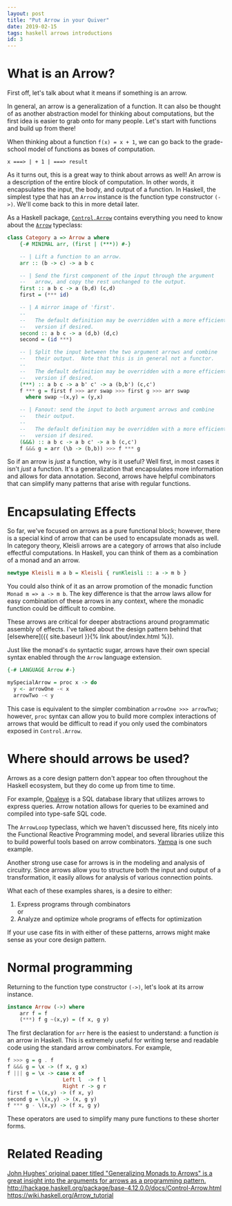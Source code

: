 ```yaml
---
layout: post
title: "Put Arrow in your Quiver"
date: 2019-02-15
tags: haskell arrows introductions
id: 3
---
```


# What is an Arrow? 

First off, let's talk about what it means if something is an arrow. 

In general, an arrow is a generalization of a function. It can also be thought of as another abstraction model for thinking about computations, but the first idea is easier to grab onto for many people. Let's start with functions and build up from there! 

When thinking about a function `f(x) = x + 1`, we can go back to the grade-school model of functions as boxes of computation. 

`x ===> | + 1 | ===> result `

As it turns out, this is a great way to think about arrows as well! An arrow is a description of the entire block of computation. In other words, it encapsulates the input, the body, and output of a function. In Haskell, the simplest type that has an `Arrow` instance is the function type constructor `(->)`. We'll come back to this in more detail later. 

As a Haskell package, [`Control.Arrow`](http://hackage.haskell.org/package/base-4.12.0.0/docs/Control-Arrow.html) contains everything you need to know about the [`Arrow`](http://hackage.haskell.org/package/base-4.12.0.0/docs/src/Control.Arrow.html#Arrow) typeclass:

```haskell
class Category a => Arrow a where
    {-# MINIMAL arr, (first | (***)) #-}

    -- | Lift a function to an arrow.
    arr :: (b -> c) -> a b c

    -- | Send the first component of the input through the argument
    --   arrow, and copy the rest unchanged to the output.
    first :: a b c -> a (b,d) (c,d)
    first = (*** id)

    -- | A mirror image of 'first'.
    --
    --   The default definition may be overridden with a more efficient
    --   version if desired.
    second :: a b c -> a (d,b) (d,c)
    second = (id ***)

    -- | Split the input between the two argument arrows and combine
    --   their output.  Note that this is in general not a functor.
    --
    --   The default definition may be overridden with a more efficient
    --   version if desired.
    (***) :: a b c -> a b' c' -> a (b,b') (c,c')
    f *** g = first f >>> arr swap >>> first g >>> arr swap
      where swap ~(x,y) = (y,x)

    -- | Fanout: send the input to both argument arrows and combine
    --   their output.
    --
    --   The default definition may be overridden with a more efficient
    --   version if desired.
    (&&&) :: a b c -> a b c' -> a b (c,c')
    f &&& g = arr (\b -> (b,b)) >>> f *** g
```


So if an arrow is *just* a function, why is it useful? Well first, in most cases it isn't *just* a function. It's a generalization that encapsulates more information and allows for data annotation. Second, arrows have helpful combinators that can simplify many patterns that arise with regular functions. 

# Encapsulating Effects 

So far, we've focused on arrows as a pure functional block; however, there is a special kind of arrow that can be used to encapsulate monads as well. In category theory, Kleisli arrows are a category of arrows that also include effectful computations. In Haskell, you can think of them as a combination of a monad and an arrow. 

```haskell
newtype Kleisli m a b = Kleisli { runKleisli :: a -> m b }
```

You could also think of it as an arrow promotion of the monadic function `Monad m => a -> m b`. The key difference is that the arrow laws allow for easy combination of these arrows in any context, where the monadic function could be difficult to combine. 

These arrows are critical for deeper abstractions around programmatic assembly of effects. I've talked about the design pattern behind that [elsewhere]({{ site.baseurl }}{% link about/index.html %}). 

Just like the monad's `do` syntactic sugar, arrows have their own special syntax enabled through the `Arrow` language extension. 

```haskell
{-# LANGUAGE Arrow #-}

mySpecialArrow = proc x -> do 
  y <- arrowOne -< x 
  arrowTwo -< y 

```
This case is equivalent to the simpler combination `arrowOne >>> arrowTwo`; however, `proc` syntax can allow you to build more complex interactions of arrows that would be difficult to read if you only used the combinators exposed in `Control.Arrow`. 


# Where should arrows be used? 

Arrows as a core design pattern don't appear too often throughout the Haskell ecosystem, but they do come up from time to time. 

For example, [Opaleye](http://hackage.haskell.org/package/opaleye) is a SQL database library that utilizes arrows to express queries. Arrow notation allows for queries to be examined and compiled into type-safe SQL code. 

The `ArrowLoop` typeclass, which we haven't discussed here, fits nicely into the Functional Reactive Programming model, and several libraries utilize this to build powerful tools based on arrow combinators. [Yampa](https://github.com/ivanperez-keera/Yampa/) is one such example.

Another strong use case for arrows is in the modeling and analysis of circuitry. Since arrows allow you to structure both the input and output of a transformation, it easily allows for analysis of various connection points. 

What each of these examples shares, is a desire to either: 
1) Express programs through combinators  
or 
2) Analyze and optimize whole programs of effects for optimization 

If your use case fits in with either of these patterns, arrows might make sense as your core design pattern. 

# Normal programming 
Returning to the function type constructor `(->)`, let's look at its arrow instance. 

```haskell
instance Arrow (->) where
    arr f = f
    (***) f g ~(x,y) = (f x, g y)
```

The first declaration for `arr` here is the easiest to understand: a function *is* an arrow in Haskell. This is extremely useful for writing terse and readable code using the standard arrow combinators. 
For example, 

```haskell 
f >>> g = g . f 
f &&& g = \x -> (f x, g x)
f ||| g = \x -> case x of 
                  Left l  -> f l 
                  Right r -> g r 
first f = \(x,y) -> (f x, y)
second g = \(x,y) -> (x, g y)
f *** g - \(x,y) -> (f x, g y)
```

These operators are used to simplify many pure functions to these shorter forms. 

# Related Reading 
[John Hughes' original paper titled "Generalizing Monads to Arrows" is a great insight into the arguments for arrows as a programming pattern.](http://www.cse.chalmers.se/~rjmh/Papers/arrows.pdf)
http://hackage.haskell.org/package/base-4.12.0.0/docs/Control-Arrow.html
https://wiki.haskell.org/Arrow_tutorial
